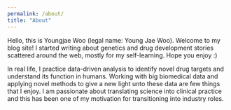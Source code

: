 ```yaml
---
permalink: /about/
title: "About"
---
```


Hello, this is Youngjae Woo (legal name: Young Jae Woo). Welcome to my blog site! I started writing about genetics and drug development stories scattered around the web, mostly for my self-learning. Hope you enjoy :)

In real life, I practice data-driven analysis to identify novel drug targets and understand its function in humans. Working with big biomedical data and applying novel methods to give a new light unto these data are few things that I enjoy. I am passionate about translating science into clinical practice and this has been one of my motivation for transitioning into industry roles.